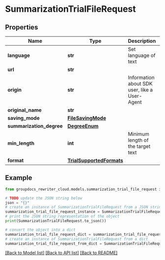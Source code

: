 # SummarizationTrialFileRequest


## Properties

Name | Type | Description | Notes
------------ | ------------- | ------------- | -------------
**language** | **str** | Set language of text | 
**url** | **str** |  | [optional] 
**origin** | **str** | Information about SDK user, like a User-Agent | [optional] 
**original_name** | **str** |  | [optional] 
**saving_mode** | [**FileSavingMode**](FileSavingMode.md) |  | [optional] 
**summarization_degree** | [**DegreeEnum**](DegreeEnum.md) |  | [optional] 
**min_length** | **int** | Minimum length of the target text | [optional] 
**format** | [**TrialSupportedFormats**](TrialSupportedFormats.md) |  | [optional] 

## Example

```python
from groupdocs_rewriter_cloud.models.summarization_trial_file_request import SummarizationTrialFileRequest

# TODO update the JSON string below
json = "{}"
# create an instance of SummarizationTrialFileRequest from a JSON string
summarization_trial_file_request_instance = SummarizationTrialFileRequest.from_json(json)
# print the JSON string representation of the object
print(SummarizationTrialFileRequest.to_json())

# convert the object into a dict
summarization_trial_file_request_dict = summarization_trial_file_request_instance.to_dict()
# create an instance of SummarizationTrialFileRequest from a dict
summarization_trial_file_request_from_dict = SummarizationTrialFileRequest.from_dict(summarization_trial_file_request_dict)
```
[[Back to Model list]](../README.md#documentation-for-models) [[Back to API list]](../README.md#documentation-for-api-endpoints) [[Back to README]](../README.md)


